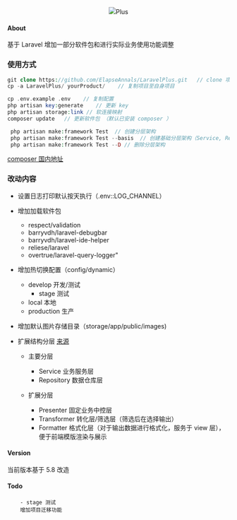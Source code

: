 <p align="center"><img src="https://laravel.com/assets/img/components/logo-laravel.svg"><span align="center">Plus</span> </p>

#### About
基于 Laravel 增加一部分软件包和进行实际业务使用功能调整

### 使用方式

```php
git clone https://github.com/ElapseAnnals/LaravelPlus.git   // clone 项目
cp -a LaravelPlus/ yourProduct/    // 复制项目至自身项目

cp .env.example .env    // 复制配置
php artisan key:generate    // 更新 key
php artisan storage:link // 软连接映射
composer update   // 更新软件包 （默认已安装 composer ）

 php artisan make:framework Test  // 创建分层架构
 php artisan make:framework Test --basis  // 创建基础分层架构（Service, Repository）
 php artisan make:framework Test --D // 删除分层架构 
```
[composer 国内地址](https://www.phpcomposer.com/)

### 改动内容
- 设置日志打印默认按天执行（.env::LOG_CHANNEL）
- 增加加载软件包
 
  - respect/validation
  - barryvdh/laravel-debugbar
  - barryvdh/laravel-ide-helper
  - reliese/laravel
  - overtrue/laravel-query-logger"
  
 - 增加热切换配置（config/dynamic）
 
   -  develop 开发/测试
        - stage 测试 
   -  local 本地
   -  production 生产
   
 - 增加默认图片存储目录（storage/app/public/images)
 - 扩展结构分层 [来源](https://learnku.com/articles/19452?order_by=created_at&)
  
    - 主要分层
    
        - Service 业务服务层
        - Repository 数据仓库层
    - 扩展分层
        - Presenter 固定业务中控层
        - Transformer 转化层/筛选层（筛选后在选择输出）
        - Formatter 格式化层（对于输出数据进行格式化，服务于 view 层），便于前端模版渲染与展示
          
     
   
  






#### Version
当前版本基于 5.8 改造

#### Todo
        - stage 测试 
        增加项目迁移功能
        
        

